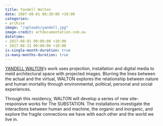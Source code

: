 ```yaml
---
title: Yandell Walton
date: 2007-08-01 08:39:00 +10:00
categories:
- archive
image: "/uploads/yandell.jpg"
image-credit: artdocumentation.com.au
datetime:
- 2017-08-01 00:00:00 +10:00
- 2017-08-31 00:00:00 +10:00
is-single-month-duration: true
is-many-months-duration: true
---
```


[YANDELL WALTON](http://yandellw.tumblr.com/)’s work uses projection, installation and digital media to meld architectural space with projected images. Blurring the lines between the actual and the virtual, WALTON explores the relationship between nature and human mortality through environmental, political, personal and social
experiences.

Through this residency, WALTON will develop a series of new site-responsive works for The SUBSTATION. The installations investigate the interactions between human and machine, the organic and inorganic, and explore the fragile connections we have with each other and the world we live in.
